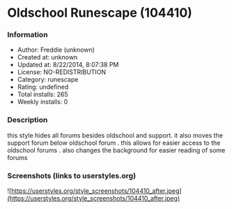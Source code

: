 # Oldschool Runescape (104410)

### Information
- Author: Freddie (unknown)
- Created at: unknown
- Updated at: 8/22/2014, 8:07:38 PM
- License: NO-REDISTRIBUTION
- Category: runescape
- Rating: undefined
- Total installs: 265
- Weekly installs: 0


### Description
this style hides all forums besides oldschool and support. it also moves the support forum below oldschool forum . this allows for easier access to the oldschool forums . also changes the background for easier reading of some forums


### Screenshots (links to userstyles.org)
![https://userstyles.org/style_screenshots/104410_after.jpeg](https://userstyles.org/style_screenshots/104410_after.jpeg)



